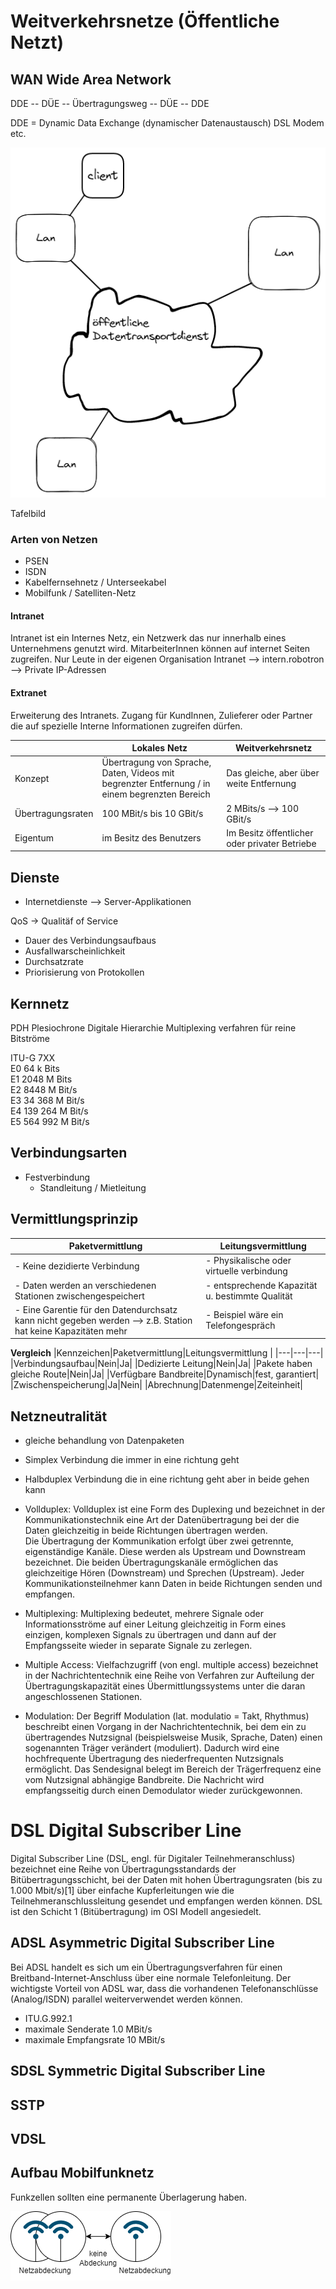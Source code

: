 # **Weitverkehrsnetze (Öffentliche Netzt)**
## WAN Wide Area Network

DDE -- DÜE -- Übertragungsweg -- DÜE -- DDE 

DDE = Dynamic Data Exchange (dynamischer Datenaustausch)
DSL Modem etc. 

![Alt text](img/wan2.png)  

Tafelbild


### Arten von Netzen 
+ PSEN
+ ISDN
+ Kabelfernsehnetz / Unterseekabel
+ Mobilfunk / Satelliten-Netz

#### Intranet  
Intranet ist ein Internes Netz, ein Netzwerk das nur innerhalb eines Unternehmens genutzt wird. MitarbeiterInnen können auf internet Seiten zugreifen.
Nur Leute in der eigenen Organisation 
Intranet --> intern.robotron --> Private IP-Adressen 
 
#### Extranet
Erweiterung des Intranets. Zugang für KundInnen, Zulieferer oder Partner die auf spezielle Interne Informationen zugreifen dürfen.

||Lokales Netz|Weitverkehrsnetz|
|---|---|---|
|Konzept|Übertragung von Sprache, Daten, Videos mit begrenzter Entfernung / in einem begrenzten Bereich|Das gleiche, aber über weite Entfernung|
|Übertragungsraten|100 MBit/s bis 10 GBit/s|2 MBits/s --> 100 GBit/s|
|Eigentum|im Besitz des Benutzers|Im Besitz öffentlicher oder privater Betriebe|

## Dienste
+ Internetdienste --> Server-Applikationen

QoS -> Qualitäf of Service  

+ Dauer des Verbindungsaufbaus
+ Ausfallwarscheinlichkeit
+ Durchsatzrate
+ Priorisierung von Protokollen

## Kernnetz
PDH Plesiochrone Digitale Hierarchie
Multiplexing verfahren für reine Bitströme 

ITU-G 7XX  
E0 64 k Bits  
E1 2048 M Bits  
E2 8448 M Bit/s  
E3 34 368 M Bit/s  
E4 139 264 M Bit/s  
E5 564 992 M Bit/s  

## Verbindungsarten
+ Festverbindung
    + Standleitung / Mietleitung

## Vermittlungsprinzip
|Paketvermittlung|Leitungsvermittlung|
|---|---|
|- Keine dezidierte Verbindung|- Physikalische oder virtuelle verbindung|
|- Daten werden an verschiedenen Stationen zwischengespeichert|- entsprechende Kapazität u. bestimmte Qualität|
|- Eine Garentie für den Datendurchsatz kann nicht gegeben werden --> z.B. Station hat keine Kapazitäten mehr |- Beispiel wäre ein Telefongespräch|

**Vergleich**
|Kennzeichen|Paketvermittlung|Leitungsvermittlung |
|---|---|---|
|Verbindungsaufbau|Nein|Ja|
|Dedizierte Leitung|Nein|Ja|
|Pakete haben gleiche Route|Nein|Ja|
|Verfügbare Bandbreite|Dynamisch|fest, garantiert|
|Zwischenspeicherung|Ja|Nein|
|Abrechnung|Datenmenge|Zeiteinheit|

## Netzneutralität
+ gleiche behandlung von Datenpaketen 

+ Simplex Verbindung die immer in eine richtung geht

+ Halbduplex  Verbindung die in eine richtung geht aber in beide gehen kann

+ Vollduplex: Vollduplex ist eine Form des Duplexing und bezeichnet in der Kommunikationstechnik eine Art der Datenübertragung bei der die Daten gleichzeitig in beide Richtungen übertragen werden.  
Die Übertragung der Kommunikation erfolgt über zwei getrennte, eigenständige Kanäle. Diese werden als Upstream und Downstream bezeichnet. Die beiden Übertragungskanäle ermöglichen das gleichzeitige Hören (Downstream) und Sprechen (Upstream). Jeder Kommunikationsteilnehmer kann Daten in beide Richtungen senden und empfangen.

+ Multiplexing: Multiplexing bedeutet, mehrere Signale oder Informationsströme auf einer Leitung gleichzeitig in Form eines einzigen, komplexen Signals zu übertragen und dann auf der Empfangsseite wieder in separate Signale zu zerlegen.

+ Multiple Access: Vielfachzugriff (von engl. multiple access) bezeichnet in der Nachrichtentechnik eine Reihe von Verfahren zur Aufteilung der Übertragungskapazität eines Übermittlungssystems unter die daran angeschlossenen Stationen.

+ Modulation: Der Begriff Modulation (lat. modulatio = Takt, Rhythmus) beschreibt einen Vorgang in der Nachrichtentechnik, bei dem ein zu übertragendes Nutzsignal (beispielsweise Musik, Sprache, Daten) einen sogenannten Träger verändert (moduliert). Dadurch wird eine hochfrequente Übertragung des niederfrequenten Nutzsignals ermöglicht. Das Sendesignal belegt im Bereich der Trägerfrequenz eine vom Nutzsignal abhängige Bandbreite. Die Nachricht wird empfangsseitig durch einen Demodulator wieder zurückgewonnen.

# **DSL Digital Subscriber Line**
Digital Subscriber Line (DSL, engl. für Digitaler Teilnehmeranschluss) bezeichnet eine Reihe von Übertragungsstandards der Bitübertragungsschicht, bei der Daten mit hohen Übertragungsraten (bis zu 1.000 Mbit/s)[1] über einfache Kupferleitungen wie die Teilnehmeranschlussleitung gesendet und empfangen werden können.
DSL ist den Schicht 1 (Bitübertragung) im OSI Modell angesiedelt.

## ADSL Asymmetric Digital Subscriber Line
Bei ADSL handelt es sich um ein Übertragungsverfahren für einen Breitband-Internet-Anschluss über eine normale Telefonleitung. Der wichtigste Vorteil von ADSL war, dass die vorhandenen Telefonanschlüsse (Analog/ISDN) parallel weiterverwendet werden können.

+ ITU.G.992.1
+ maximale Senderate 1.0 MBit/s
+ maximale Empfangsrate 10 MBit/s

## SDSL Symmetric Digital Subscriber Line

## SSTP

## VDSL

## Aufbau Mobilfunknetz
Funkzellen sollten eine permanente Überlagerung haben.

![Alt text](./img/abdeckung.png)